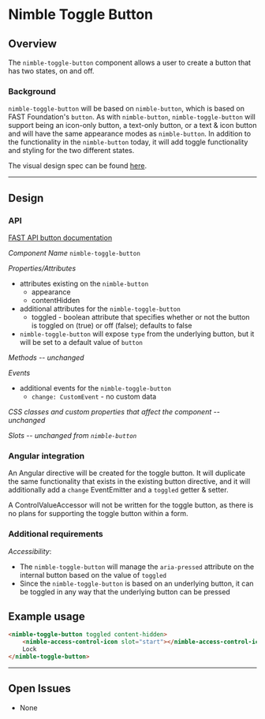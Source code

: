 # Nimble Toggle Button

## Overview

The `nimble-toggle-button` component allows a user to create a button that has two states, on and off.

### Background

`nimble-toggle-button` will be based on `nimble-button`, which is based on FAST Foundation's `button`. As with `nimble-button`, `nimble-toggle-button` will support being an icon-only button, a text-only button, or a text & icon button and will have the same appearance modes as `nimble-button`. In addition to the functionality in the `nimble-button` today, it will add toggle functionality and styling for the two different states.

The visual design spec can be found [here](https://xd.adobe.com/view/8ce280ab-1559-4961-945c-182955c7780b-d9b1/screen/d022d8af-22f4-4bf2-981c-1dc0c61afece/).

---

## Design

### API

[FAST API button documentation](https://github.com/microsoft/fast/blob/6db5ed1a1fa14a1dfab17154fcf005c682fccace/packages/web-components/fast-foundation/src/button/button.spec.md)

_Component Name_ `nimble-toggle-button`

_Properties/Attributes_

-   attributes existing on the `nimble-button`
    -   appearance
    -   contentHidden
-   additional attributes for the `nimble-toggle-button`
    -   toggled - boolean attribute that specifies whether or not the button is toggled on (true) or off (false); defaults to false
-   `nimble-toggle-button` will expose `type` from the underlying button, but it will be set to a default value of `button`

_Methods -- unchanged_

_Events_

-   additional events for the `nimble-toggle-button`
    -   `change: CustomEvent` - no custom data

_CSS classes and custom properties that affect the component -- unchanged_

_Slots -- unchanged from `nimble-button`_

### Angular integration

An Angular directive will be created for the toggle button. It will duplicate the same functionality that exists in the existing button directive, and it will additionally add a `change` EventEmitter and a `toggled` getter & setter.

A ControlValueAccessor will not be written for the toggle button, as there is no plans for supporting the toggle button within a form.

### Additional requirements

_Accessibility_:

-   The `nimble-toggle-button` will manage the `aria-pressed` attribute on the internal button based on the value of `toggled`
-   Since the `nimble-toggle-button` is based on an underlying button, it can be toggled in any way that the underlying button can be pressed

## Example usage

```html
<nimble-toggle-button toggled content-hidden>
    <nimble-access-control-icon slot="start"></nimble-access-control-icon>
    Lock
</nimble-toggle-button>
```

---

## Open Issues

-   None
